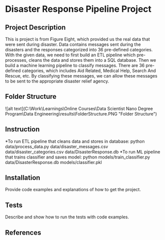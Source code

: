 # Disaster Response Pipeline Project

## Project Description
This is project is from Figure Eight, which provided us the real data that were sent during disaster. Data contains messages sent during the disasters and the responses categorized into 36 pre-defined categories. With the given data, we need to first build an ETL pipeline which pre-processes, cleans the data and stores them into a SQL database. Then we build a machine learning pipeline to classify messages. There are 36 pre-defined categories, which includes Aid Related, Medical Help, Search And Rescue, etc. By classifying these messages, we can allow these messages to be sent to the appropriate disaster relief agency.

## Folder Structure

![alt text](C:\Work\Learnings\Online Courses\Data Scientist Nano Degree Program\Data Engineering\results\FolderStructure.PNG "Folder Structure")



## Instruction
*To run ETL pipeline that cleans data and stores in database: 
python data/process_data.py data/disaster_messages.csv data/disaster_categories.csv data/DisasterResponse.db
*To run ML pipeline that trains classifier and saves model:
python models/train_classifier.py data/DisasterResponse.db models/classifier.pkl

## Installation
Provide code examples and explanations of how to get the project.

## Tests
Describe and show how to run the tests with code examples.

## References
